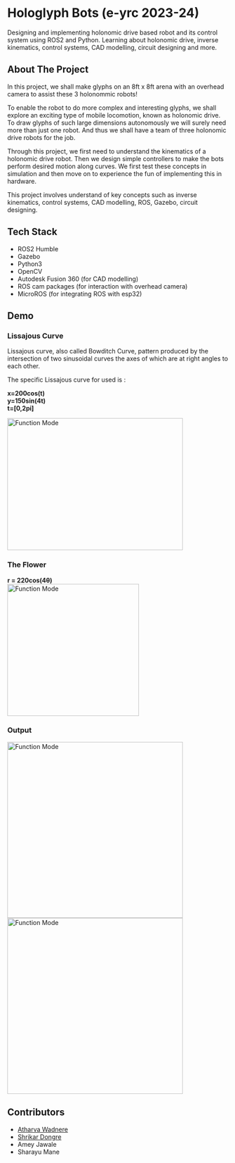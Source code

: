 # Hologlyph Bots (e-yrc 2023-24)

Designing and implementing holonomic drive based robot and its control system using ROS2 and Python. Learning about holonomic drive, inverse kinematics, control systems, CAD modelling, circuit designing and more.

## About The Project
In this project, we shall make glyphs on an 8ft x 8ft arena with an overhead camera to assist these 3 holonommic robots!

To enable the robot to do more complex and interesting glyphs, we shall explore an exciting type of mobile locomotion, known as holonomic drive. To draw glyphs of such large dimensions autonomously we will surely need more than just one robot. And thus we shall have a team of three holonomic drive robots for the job.

Through this project, we first need to understand the kinematics of a holonomic drive robot. Then we design simple controllers to make the bots perform desired motion along curves. We first test these concepts in simulation and then move on to experience the fun of implementing this in hardware.

This project involves understand of key concepts such as inverse kinematics, control systems, CAD modelling, ROS, Gazebo, circuit designing.

## Tech Stack
- ROS2 Humble
- Gazebo
- Python3
- OpenCV
- Autodesk Fusion 360 (for CAD modelling)
- ROS cam packages (for interaction with overhead camera)
- MicroROS (for integrating ROS with esp32)

## Demo
### Lissajous Curve
Lissajous curve, also called Bowditch Curve, pattern produced by the intersection of two sinusoidal curves the axes of which are at right angles to each other.

The specific Lissajous curve for used is :

**x=200cos(t)**\
**y=150sin(4t)**\
**t=[0,2pi]**


<img src="https://github.com/aPR0T0/Eklavya-Copter-Control/assets/158272880/3d50a0b8-ea84-48d0-a145-1fb357ab5300" alt="Function Mode" width="400" height="300">

### The Flower
**r = 220cos(4θ)**\
<img src="https://github.com/aPR0T0/Eklavya-Copter-Control/assets/158272880/b8169162-1b20-41ab-902a-c75f2d0bba20" alt="Function Mode" height="300">



### Output  
<img src="https://github.com/aPR0T0/Eklavya-Copter-Control/assets/158272880/20576277-c26b-437a-89b9-ff5c5a52188a" alt="Function Mode" height="400">

<img src="https://github.com/athxrva-0209/eyrc_HoloGlyph-Bots/assets/158272880/f46bbbbd-a07b-4800-bf72-c39a1db894b4" alt="Function Mode" height="400">

## Contributors
- [Atharva Wadnere](https://github.com/athxrva-0209)
- [Shrikar Dongre](https://github.com/shrikardongre)
- Amey Jawale
- Sharayu Mane


